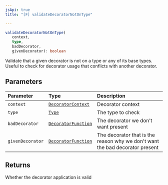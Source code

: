 ```yaml
---
jsApi: true
title: "[F] validateDecoratorNotOnType"

---
```

```ts
validateDecoratorNotOnType(
   context, 
   type, 
   badDecorator, 
   givenDecorator): boolean
```

Validate that a given decorator is not on a type or any of its base types.
Useful to check for decorator usage that conflicts with another decorator.

## Parameters

| Parameter | Type | Description |
| :------ | :------ | :------ |
| `context` | [`DecoratorContext`](../interfaces/DecoratorContext.md) | Decorator context |
| `type` | [`Type`](../type-aliases/Type.md) | The type to check |
| `badDecorator` | [`DecoratorFunction`](../interfaces/DecoratorFunction.md) | The decorator we don't want present |
| `givenDecorator` | [`DecoratorFunction`](../interfaces/DecoratorFunction.md) | The decorator that is the reason why we don't want the bad decorator present |

## Returns

Whether the decorator application is valid
